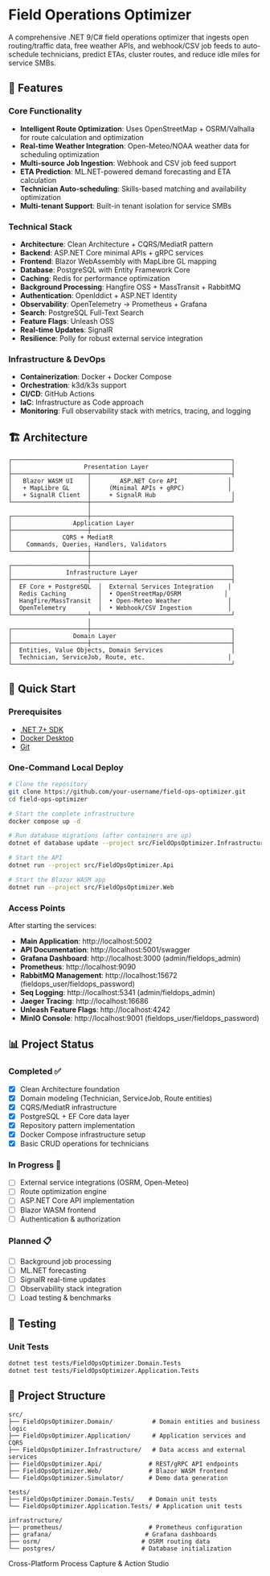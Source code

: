 # Field Operations Optimizer

A comprehensive .NET 9/C# field operations optimizer that ingests open routing/traffic data, free weather APIs, and webhook/CSV job feeds to auto-schedule technicians, predict ETAs, cluster routes, and reduce idle miles for service SMBs.

## 🚀 Features

### Core Functionality
- **Intelligent Route Optimization**: Uses OpenStreetMap + OSRM/Valhalla for route calculation and optimization
- **Real-time Weather Integration**: Open-Meteo/NOAA weather data for scheduling optimization
- **Multi-source Job Ingestion**: Webhook and CSV job feed support
- **ETA Prediction**: ML.NET-powered demand forecasting and ETA calculation
- **Technician Auto-scheduling**: Skills-based matching and availability optimization
- **Multi-tenant Support**: Built-in tenant isolation for service SMBs

### Technical Stack
- **Architecture**: Clean Architecture + CQRS/MediatR pattern
- **Backend**: ASP.NET Core minimal APIs + gRPC services
- **Frontend**: Blazor WebAssembly with MapLibre GL mapping
- **Database**: PostgreSQL with Entity Framework Core
- **Caching**: Redis for performance optimization
- **Background Processing**: Hangfire OSS + MassTransit + RabbitMQ
- **Authentication**: OpenIddict + ASP.NET Identity
- **Observability**: OpenTelemetry → Prometheus + Grafana
- **Search**: PostgreSQL Full-Text Search
- **Feature Flags**: Unleash OSS
- **Real-time Updates**: SignalR
- **Resilience**: Polly for robust external service integration

### Infrastructure & DevOps
- **Containerization**: Docker + Docker Compose
- **Orchestration**: k3d/k3s support
- **CI/CD**: GitHub Actions
- **IaC**: Infrastructure as Code approach
- **Monitoring**: Full observability stack with metrics, tracing, and logging

## 🏗 Architecture

```
┌─────────────────────────────────────────────────────────────┐
│                    Presentation Layer                       │
├─────────────────────┬───────────────────────────────────────┤
│   Blazor WASM UI    │        ASP.NET Core API              │
│   + MapLibre GL     │     (Minimal APIs + gRPC)            │
│   + SignalR Client  │     + SignalR Hub                     │
└─────────────────────┼───────────────────────────────────────┘
                      │
┌─────────────────────┼───────────────────────────────────────┐
│                 Application Layer                           │
├─────────────────────┼───────────────────────────────────────┤
│              CQRS + MediatR                                 │
│    Commands, Queries, Handlers, Validators                  │
└─────────────────────┼───────────────────────────────────────┘
                      │
┌─────────────────────┼───────────────────────────────────────┐
│               Infrastructure Layer                          │
├─────────────────────┼───────────────────────────────────────┤
│  EF Core + PostgreSQL  │  External Services Integration    │
│  Redis Caching         │  • OpenStreetMap/OSRM            │
│  Hangfire/MassTransit  │  • Open-Meteo Weather             │
│  OpenTelemetry         │  • Webhook/CSV Ingestion          │
└─────────────────────┴───────────────────────────────────────┘
                      │
┌─────────────────────┼───────────────────────────────────────┐
│                 Domain Layer                                │
├─────────────────────┼───────────────────────────────────────┤
│  Entities, Value Objects, Domain Services                   │
│  Technician, ServiceJob, Route, etc.                       │
└─────────────────────────────────────────────────────────────┘
```

## 🚦 Quick Start

### Prerequisites
- [.NET 7+ SDK](https://dotnet.microsoft.com/download)
- [Docker Desktop](https://www.docker.com/products/docker-desktop)
- [Git](https://git-scm.com/)

### One-Command Local Deploy

```bash
# Clone the repository
git clone https://github.com/your-username/field-ops-optimizer.git
cd field-ops-optimizer

# Start the complete infrastructure
docker compose up -d

# Run database migrations (after containers are up)
dotnet ef database update --project src/FieldOpsOptimizer.Infrastructure --startup-project src/FieldOpsOptimizer.Api

# Start the API
dotnet run --project src/FieldOpsOptimizer.Api

# Start the Blazor WASM app
dotnet run --project src/FieldOpsOptimizer.Web
```

### Access Points

After starting the services:

- **Main Application**: http://localhost:5002
- **API Documentation**: http://localhost:5001/swagger
- **Grafana Dashboard**: http://localhost:3000 (admin/fieldops_admin)
- **Prometheus**: http://localhost:9090
- **RabbitMQ Management**: http://localhost:15672 (fieldops_user/fieldops_password)
- **Seq Logging**: http://localhost:5341 (admin/fieldops_admin)
- **Jaeger Tracing**: http://localhost:16686
- **Unleash Feature Flags**: http://localhost:4242
- **MinIO Console**: http://localhost:9001 (fieldops_user/fieldops_password)

## 📊 Project Status

### Completed ✅
- [x] Clean Architecture foundation
- [x] Domain modeling (Technician, ServiceJob, Route entities)
- [x] CQRS/MediatR infrastructure
- [x] PostgreSQL + EF Core data layer
- [x] Repository pattern implementation
- [x] Docker Compose infrastructure setup
- [x] Basic CRUD operations for technicians

### In Progress 🚧
- [ ] External service integrations (OSRM, Open-Meteo)
- [ ] Route optimization engine
- [ ] ASP.NET Core API implementation
- [ ] Blazor WASM frontend
- [ ] Authentication & authorization

### Planned 📋
- [ ] Background job processing
- [ ] ML.NET forecasting
- [ ] SignalR real-time updates
- [ ] Observability stack integration
- [ ] Load testing & benchmarks

## 🧪 Testing

### Unit Tests
```bash
dotnet test tests/FieldOpsOptimizer.Domain.Tests
dotnet test tests/FieldOpsOptimizer.Application.Tests
```

## 📁 Project Structure

```
src/
├── FieldOpsOptimizer.Domain/           # Domain entities and business logic
├── FieldOpsOptimizer.Application/      # Application services and CQRS
├── FieldOpsOptimizer.Infrastructure/   # Data access and external services
├── FieldOpsOptimizer.Api/             # REST/gRPC API endpoints
├── FieldOpsOptimizer.Web/             # Blazor WASM frontend
└── FieldOpsOptimizer.Simulator/       # Demo data generation

tests/
├── FieldOpsOptimizer.Domain.Tests/    # Domain unit tests
└── FieldOpsOptimizer.Application.Tests/ # Application unit tests

infrastructure/
├── prometheus/                        # Prometheus configuration
├── grafana/                          # Grafana dashboards
├── osrm/                            # OSRM routing data
└── postgres/                        # Database initialization
```
Cross-Platform Process Capture &amp; Action Studio
